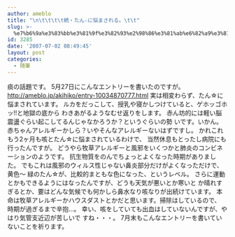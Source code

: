 ```yaml
---
author: ameblo
title: "\n\t\t\t\t続・たん☆に悩まされる。\t\t"
slug: >-
  %e7%b6%9a%e3%83%bb%e3%81%9f%e3%82%93%e2%98%86%e3%81%ab%e6%82%a9%e3%81%be%e3%81%95%e3%82%8c%e3%82%8b%e3%80%82
id: 3285
date: '2007-07-02 08:49:45'
layout: post
categories:
  - 随筆
---
```


痰の話題です。 5月27日にこんなエントリーを書いたのですが。 http://ameblo.jp/akihiko/entry-10034870777.html 実は相変わらず、たん☆に悩まされています。 ルカをだっこして、授乳や寝かしつけていると、ゲホッゴホッ!!と地獄の底から わきあがるようなむせ返りをします。 赤ん坊的には軽い脳震盪ぐらい起こしてるんじゃなかろうか？というぐらいの勢 いです。いかん。 赤ちゃんアレルギーかしら？いやそんなアレルギーないはずですし。 かれこれもう2ヶ月も咳とたん☆に悩まされているわけで、 当然休息もとったし病院にも行ったんですが。 どうやら牧草アレルギーと風邪をいくつかと肺炎のコンビネーションのようです。 抗生物質をのんでちょっとよくなった時期がありました。 でもこれは風邪のウィルス性じゃない鼻炎部分だけがよくなっただけで、黄色～ 緑のたん☆が、比較的まともな色になった、というレベル。 さらに運動とかもできるようにはなったんですが、どうも天気が悪いとか寒いと か晴れすぎるとか、要はどんな気候でも何かしら鼻水なり咳なりが出続けています。 本命は牧草アレルギーかハウスダストとかだと思います。掃除はしているので、 時期が過ぎるまで辛抱…。 幸い、咳をしていても出血はしていないんですが、やはり気管支近辺が苦しいで すね・・・。 7月末もこんなエントリーを書いていないことを祈ります。